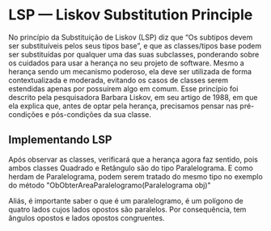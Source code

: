 # LSP — Liskov Substitution Principle
No princípio da Substituição de Liskov (LSP) diz que “Os subtipos devem ser substituíveis pelos seus tipos base”, e que as classes/tipos base podem ser substituídas por qualquer uma das suas subclasses, ponderando sobre os cuidados para usar a herança no seu projeto de software. Mesmo a herança sendo um mecanismo poderoso, ela deve ser utilizada de forma contextualizada e moderada, evitando os casos de classes serem estendidas apenas por possuírem algo em comum. Esse princípio foi descrito pela pesquisadora Barbara Liskov, em seu artigo de 1988, em que ela explica que, antes de optar pela herança, precisamos pensar nas pré-condições e pós-condições da sua classe.

## Implementando LSP
Após observar as classes, verificará que a herança agora faz sentido, pois ambos classes Quadrado e Retângulo são do tipo Paralelograma.
E como herdam de Paralelograma, podem serem tratado do mesmo tipo no exemplo do método "ObObterAreaParalelogramo(Paralelograma obj)"

Aliás, é importante saber o que é um paralelogramo, é um polígono de quatro lados cujos lados opostos são paralelos. Por consequência, tem ângulos opostos e lados opostos congruentes.


